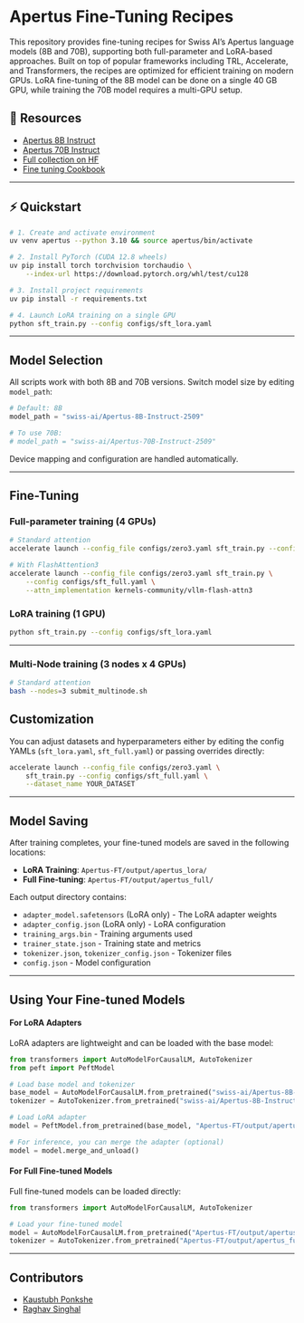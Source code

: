 # Apertus Fine-Tuning Recipes

This repository provides fine-tuning recipes for Swiss AI’s Apertus language models (8B and 70B), supporting both full-parameter and LoRA-based approaches.
Built on top of popular frameworks including TRL, Accelerate, and Transformers, the recipes are optimized for efficient training on modern GPUs.
LoRA fine-tuning of the 8B model can be done on a single 40 GB GPU, while training the 70B model requires a multi-GPU setup.


## 🔗 Resources
- [Apertus 8B Instruct](https://huggingface.co/swiss-ai/Apertus-8B-Instruct-2509)  
- [Apertus 70B Instruct](https://huggingface.co/swiss-ai/Apertus-70B-Instruct-2509)  
- [Full collection on HF](https://huggingface.co/collections/swiss-ai/apertus-llm-68b699e65415c231ace3b059)
- [Fine tuning Cookbook](https://huggingface.co/learn/cookbook/en/fine_tuning_code_llm_on_single_gpu) 

---

## ⚡ Quickstart

```bash
# 1. Create and activate environment
uv venv apertus --python 3.10 && source apertus/bin/activate

# 2. Install PyTorch (CUDA 12.8 wheels)
uv pip install torch torchvision torchaudio \
    --index-url https://download.pytorch.org/whl/test/cu128

# 3. Install project requirements
uv pip install -r requirements.txt

# 4. Launch LoRA training on a single GPU
python sft_train.py --config configs/sft_lora.yaml
````

---

## Model Selection

All scripts work with both 8B and 70B versions. Switch model size by editing `model_path`:

```python
# Default: 8B
model_path = "swiss-ai/Apertus-8B-Instruct-2509"

# To use 70B:
# model_path = "swiss-ai/Apertus-70B-Instruct-2509"
```

Device mapping and configuration are handled automatically.

---

## Fine-Tuning

### Full-parameter training (4 GPUs)

```bash
# Standard attention
accelerate launch --config_file configs/zero3.yaml sft_train.py --config configs/sft_full.yaml

# With FlashAttention3
accelerate launch --config_file configs/zero3.yaml sft_train.py \
    --config configs/sft_full.yaml \
    --attn_implementation kernels-community/vllm-flash-attn3
```

### LoRA training (1 GPU)

```bash
python sft_train.py --config configs/sft_lora.yaml
```

---

### Multi-Node training (3 nodes x 4 GPUs)

```bash
# Standard attention
bash --nodes=3 submit_multinode.sh
```
## Customization

You can adjust datasets and hyperparameters either by editing the config YAMLs (`sft_lora.yaml`, `sft_full.yaml`) or passing overrides directly:

```bash
accelerate launch --config_file configs/zero3.yaml \
    sft_train.py --config configs/sft_full.yaml \
    --dataset_name YOUR_DATASET
```

---

## Model Saving


After training completes, your fine-tuned models are saved in the following locations:

- **LoRA Training**: `Apertus-FT/output/apertus_lora/`
- **Full Fine-tuning**: `Apertus-FT/output/apertus_full/`

Each output directory contains:
- `adapter_model.safetensors` (LoRA only) - The LoRA adapter weights
- `adapter_config.json` (LoRA only) - LoRA configuration
- `training_args.bin` - Training arguments used
- `trainer_state.json` - Training state and metrics
- `tokenizer.json`, `tokenizer_config.json` - Tokenizer files
- `config.json` - Model configuration

---

## Using Your Fine-tuned Models

#### For LoRA Adapters

LoRA adapters are lightweight and can be loaded with the base model:

```python
from transformers import AutoModelForCausalLM, AutoTokenizer
from peft import PeftModel

# Load base model and tokenizer
base_model = AutoModelForCausalLM.from_pretrained("swiss-ai/Apertus-8B-Instruct-2509")
tokenizer = AutoTokenizer.from_pretrained("swiss-ai/Apertus-8B-Instruct-2509")

# Load LoRA adapter
model = PeftModel.from_pretrained(base_model, "Apertus-FT/output/apertus_lora/")

# For inference, you can merge the adapter (optional)
model = model.merge_and_unload()
```

#### For Full Fine-tuned Models

Full fine-tuned models can be loaded directly:

```python
from transformers import AutoModelForCausalLM, AutoTokenizer

# Load your fine-tuned model
model = AutoModelForCausalLM.from_pretrained("Apertus-FT/output/apertus_full/")
tokenizer = AutoTokenizer.from_pretrained("Apertus-FT/output/apertus_full/")
```

---

## Contributors

- [Kaustubh Ponkshe](https://kaustubhp11.github.io/)
- [Raghav Singhal](https://raghavsinghal10.github.io/)
